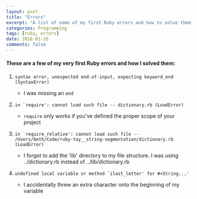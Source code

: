 ```yaml
---
layout: post
title: "Errors"
excerpt: "A list of some of my first Ruby errors and how to solve them."
categories: Programming
tags: [ruby, errors]
date: 2016-01-26
comments: false
---
```


#### These are a few of my very first Ruby errors and how I solved them:

1. ```syntax error, unexpected end-of-input, expecting keyword_end (SyntaxError)```

   - I was missing an `end`

2. ```in `require': cannot load such file -- dictionary.rb (LoadError)```

   - `require` only works if you've defined the proper scope of your project

3. ```in `require_relative': cannot load such file -- /Users/beth/Code/ruby-toy__string-segmentation/dictionary.rb (LoadError)```

   - I forgot to add the 'lib' directory to my file structure. I was using ../dictionary.rb instead of ../lib/dictionary.rb

4. ```undefined local variable or method `ilast_letter' for #<String...'```

   - I accidentally threw an extra character onto the beginning of my variable

